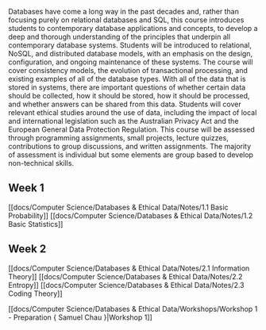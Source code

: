 Databases have come a long way in the past decades and, rather than focusing purely on relational databases and SQL, this course introduces students to contemporary database applications and concepts, to develop a deep and thorough understanding of the principles that underpin all contemporary database systems. Students will be introduced to relational, NoSQL, and distributed database models, with an emphasis on the design, configuration, and ongoing maintenance of these systems. The course will cover consistency models, the evolution of transactional processing, and existing examples of all of the database types. With all of the data that is stored in systems, there are important questions of whether certain data should be collected, how it should be stored, how it should be processed, and whether answers can be shared from this data. Students will cover relevant ethical studies around the use of data, including the impact of local and international legislation such as the Australian Privacy Act and the European General Data Protection Regulation. This course will be assessed through programming assignments, small projects, lecture quizzes, contributions to group discussions, and written assignments. The majority of assessment is individual but some elements are group based to develop non-technical skills.

## Week 1

[[docs/Computer Science/Databases & Ethical Data/Notes/1.1 Basic Probability]]
[[docs/Computer Science/Databases & Ethical Data/Notes/1.2 Basic Statistics]]

## Week 2
[[docs/Computer Science/Databases & Ethical Data/Notes/2.1 Information Theory]]
[[docs/Computer Science/Databases & Ethical Data/Notes/2.2 Entropy]]
[[docs/Computer Science/Databases & Ethical Data/Notes/2.3 Coding Theory]]

[[docs/Computer Science/Databases & Ethical Data/Workshops/Workshop 1 - Preparation { Samuel Chau }|Workshop 1]]
